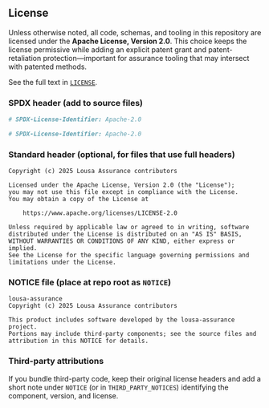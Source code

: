 ## License

Unless otherwise noted, all code, schemas, and tooling in this repository are licensed under the **Apache License, Version 2.0**. This choice keeps the license permissive while adding an explicit patent grant and patent-retaliation protection—important for assurance tooling that may intersect with patented methods.

See the full text in [`LICENSE`](LICENSE).

### SPDX header (add to source files)

```python
# SPDX-License-Identifier: Apache-2.0
```

```yaml
# SPDX-License-Identifier: Apache-2.0
```

### Standard header (optional, for files that use full headers)

```
Copyright (c) 2025 Lousa Assurance contributors

Licensed under the Apache License, Version 2.0 (the "License");
you may not use this file except in compliance with the License.
You may obtain a copy of the License at

    https://www.apache.org/licenses/LICENSE-2.0

Unless required by applicable law or agreed to in writing, software
distributed under the License is distributed on an "AS IS" BASIS,
WITHOUT WARRANTIES OR CONDITIONS OF ANY KIND, either express or implied.
See the License for the specific language governing permissions and
limitations under the License.
```

### NOTICE file (place at repo root as `NOTICE`)

```
lousa-assurance
Copyright (c) 2025 Lousa Assurance contributors

This product includes software developed by the lousa-assurance project.
Portions may include third-party components; see the source files and
attribution in this NOTICE for details.
```

### Third-party attributions

If you bundle third-party code, keep their original license headers and add a short note under `NOTICE` (or in `THIRD_PARTY_NOTICES`) identifying the component, version, and license.
